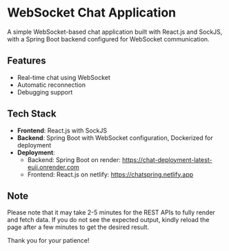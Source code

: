 # WebSocket Chat Application

A simple WebSocket-based chat application built with React.js and SockJS, with a Spring Boot backend configured for WebSocket communication.

## Features

- Real-time chat using WebSocket
- Automatic reconnection
- Debugging support

## Tech Stack

- **Frontend**: React.js with SockJS  
- **Backend**: Spring Boot with WebSocket configuration, Dockerized for deployment
- **Deployment**:  
  - Backend: Spring Boot on render: https://chat-deployment-latest-euii.onrender.com
  - Frontend: React.js on netlify: https://chatspring.netlify.app

## Note

Please note that it may take 2-5 minutes for the REST APIs to fully render and fetch data. If you do not see the expected output, kindly reload the page after a few minutes to get the desired result.

Thank you for your patience!
